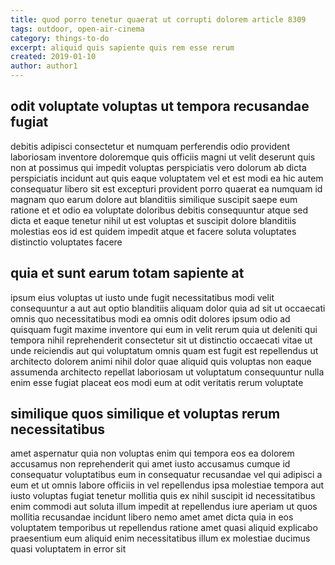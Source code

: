 ```yaml
---
title: quod porro tenetur quaerat ut corrupti dolorem article 8309
tags: outdoor, open-air-cinema
category: things-to-do
excerpt: aliquid quis sapiente quis rem esse rerum
created: 2019-01-10
author: author1
---
```


## odit voluptate voluptas ut tempora recusandae fugiat

debitis adipisci consectetur et numquam perferendis odio provident laboriosam inventore doloremque quis officiis magni ut velit deserunt quis non at possimus qui impedit voluptas perspiciatis vero dolorum ab dicta perspiciatis incidunt aut quis eaque voluptatem vel et est modi ea hic autem consequatur libero sit est excepturi provident porro quaerat ea numquam id magnam quo earum dolore aut blanditiis similique suscipit saepe eum ratione et et odio ea voluptate doloribus debitis consequuntur atque sed dicta et eaque tenetur nihil ut est voluptas et suscipit dolore blanditiis molestias eos id est quidem impedit atque et facere soluta voluptates distinctio voluptates facere

## quia et sunt earum totam sapiente at

ipsum eius voluptas ut iusto unde fugit necessitatibus modi velit consequuntur a aut aut optio blanditiis aliquam dolor quia ad sit ut occaecati omnis quo necessitatibus modi ea omnis odit dolores ipsum odio ad quisquam fugit maxime inventore qui eum in velit rerum quia ut deleniti qui tempora nihil reprehenderit consectetur sit ut distinctio occaecati vitae ut unde reiciendis aut qui voluptatum omnis quam est fugit est repellendus ut architecto dolorem animi nihil dolor quae aliquid quis voluptas non eaque assumenda architecto repellat laboriosam ut voluptatum consequuntur nulla enim esse fugiat placeat eos modi eum at odit veritatis rerum voluptate

## similique quos similique et voluptas rerum necessitatibus

amet aspernatur quia non voluptas enim qui tempora eos ea dolorem accusamus non reprehenderit qui amet iusto accusamus cumque id consequatur voluptatibus eum in consequatur recusandae vel qui adipisci a eum et ut omnis labore officiis in vel repellendus ipsa molestiae tempora aut iusto voluptas fugiat tenetur mollitia quis ex nihil suscipit id necessitatibus enim commodi aut soluta illum impedit at repellendus iure aperiam ut quos mollitia recusandae incidunt libero nemo amet amet dicta quia in eos voluptatem temporibus ut repellendus ratione amet quasi aliquid explicabo praesentium eum aliquid enim necessitatibus illum ex molestiae ducimus quasi voluptatem in error sit
